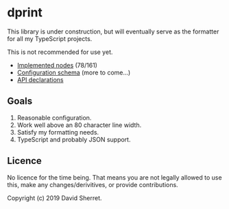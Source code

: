 # dprint

This library is under construction, but will eventually serve as the formatter for all my TypeScript projects.

This is not recommended for use yet.

* [Implemented nodes](implemented-nodes.md) (78/161)
* [Configuration schema](schema/dprint.schema.json) (more to come...)
* [API declarations](lib/dprint.d.ts)

## Goals

1. Reasonable configuration.
2. Work well above an 80 character line width.
3. Satisfy my formatting needs.
4. TypeScript and probably JSON support.

## Licence

No licence for the time being. That means you are not legally allowed to use this, make any changes/derivitives, or provide contributions.

Copyright (c) 2019 David Sherret.
